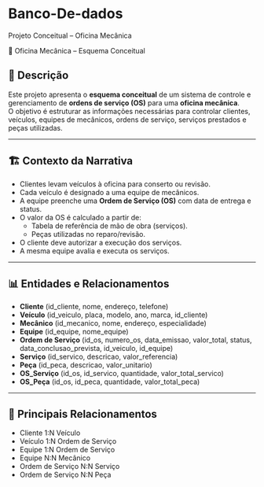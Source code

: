 # Banco-De-dados
Projeto Conceitual – Oficina Mecânica

🚗 Oficina Mecânica – Esquema Conceitual

## 📖 Descrição
Este projeto apresenta o **esquema conceitual** de um sistema de controle e gerenciamento de **ordens de serviço (OS)** para uma **oficina mecânica**.  
O objetivo é estruturar as informações necessárias para controlar clientes, veículos, equipes de mecânicos, ordens de serviço, serviços prestados e peças utilizadas.

---

## 🏗️ Contexto da Narrativa
- Clientes levam veículos à oficina para conserto ou revisão.
- Cada veículo é designado a uma equipe de mecânicos.
- A equipe preenche uma **Ordem de Serviço (OS)** com data de entrega e status.
- O valor da OS é calculado a partir de:
  - Tabela de referência de mão de obra (serviços).
  - Peças utilizadas no reparo/revisão.
- O cliente deve autorizar a execução dos serviços.
- A mesma equipe avalia e executa os serviços.

---

## 📊 Entidades e Relacionamentos
- **Cliente** (id_cliente, nome, endereço, telefone)  
- **Veículo** (id_veiculo, placa, modelo, ano, marca, id_cliente)  
- **Mecânico** (id_mecanico, nome, endereço, especialidade)  
- **Equipe** (id_equipe, nome_equipe)  
- **Ordem de Serviço** (id_os, numero_os, data_emissao, valor_total, status, data_conclusao_prevista, id_veiculo, id_equipe)  
- **Serviço** (id_servico, descricao, valor_referencia)  
- **Peça** (id_peca, descricao, valor_unitario)  
- **OS_Serviço** (id_os, id_servico, quantidade, valor_total_servico)  
- **OS_Peça** (id_os, id_peca, quantidade, valor_total_peca)  

---

## 🔗 Principais Relacionamentos
- Cliente 1:N Veículo  
- Veículo 1:N Ordem de Serviço  
- Equipe 1:N Ordem de Serviço  
- Equipe N:N Mecânico  
- Ordem de Serviço N:N Serviço  
- Ordem de Serviço N:N Peça  

